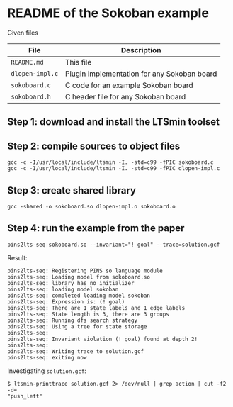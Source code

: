 README of the Sokoban example
===

Given files

File            | Description
----------------|------------
`README.md`     | This file
`dlopen-impl.c` | Plugin implementation for any Sokoban board
`sokoboard.c`   | C code for an example Sokoban board
`sokoboard.h`   | C header file for any Sokoban board

Step 1: download and install the LTSmin toolset
--
Step 2: compile sources to object files
--
```
gcc -c -I/usr/local/include/ltsmin -I. -std=c99 -fPIC sokoboard.c
gcc -c -I/usr/local/include/ltsmin -I. -std=c99 -fPIC dlopen-impl.c
```

Step 3: create shared library
--
```gcc -shared -o sokoboard.so dlopen-impl.o sokoboard.o```

Step 4: run the example from the paper
--
```pins2lts-seq sokoboard.so --invariant="! goal" --trace=solution.gcf```

Result:
```
pins2lts-seq: Registering PINS so language module
pins2lts-seq: Loading model from sokoboard.so
pins2lts-seq: library has no initializer
pins2lts-seq: loading model sokoban
pins2lts-seq: completed loading model sokoban
pins2lts-seq: Expression is: (! goal)
pins2lts-seq: There are 1 state labels and 1 edge labels
pins2lts-seq: State length is 3, there are 3 groups
pins2lts-seq: Running dfs search strategy
pins2lts-seq: Using a tree for state storage
pins2lts-seq:
pins2lts-seq: Invariant violation (! goal) found at depth 2!
pins2lts-seq:
pins2lts-seq: Writing trace to solution.gcf
pins2lts-seq: exiting now
```

Investigating `solution.gcf`:
```
$ ltsmin-printtrace solution.gcf 2> /dev/null | grep action | cut -f2 -d=
"push_left"
```
